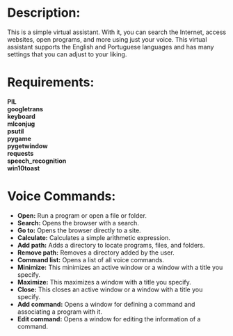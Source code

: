 # Description:
This is a simple virtual assistant. With it, you can search the Internet, access websites, open programs, 
and more using just your voice. This virtual assistant supports the English and Portuguese languages and 
has many settings that you can adjust to your liking.

# Requirements:

**PIL**<br/>
**googletrans**<br/>
**keyboard**<br/>
**mlconjug**<br/>
**psutil**<br/>
**pygame**<br/>
**pygetwindow**<br/>
**requests**<br/>
**speech_recognition**<br/>
**win10toast**<br/>


# Voice Commands:

* **Open:**         Run a program or open a file or folder.<br/>
* **Search:**       Opens the browser with a search.<br/>
* **Go to:**        Opens the browser directly to a site.<br/>
* **Calculate:**    Calculates a simple arithmetic expression.<br/>
* **Add path:**     Adds a directory to locate programs, files, and folders.<br/>
* **Remove path:**  Removes a directory added by the user.<br/>
* **Command list:** Opens a list of all voice commands.<br/>
* **Minimize:**     This minimizes an active window or a window with a title you specify.<br/>
* **Maximize:**     This maximizes a window with a title you specify.<br/>
* **Close:**        This closes an active window or a window with a title you specify.<br/>
* **Add command:**  Opens a window for defining a command and associating a program with it.<br/>
* **Edit command:** Opens a window for editing the information of a command.<br/>
